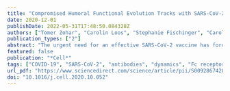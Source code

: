 ```yaml
---
title: "Compromised Humoral Functional Evolution Tracks with SARS-CoV-2 Mortality"
date: 2020-12-01
publishDate: 2022-05-31T17:48:50.084328Z
authors: ["Tomer Zohar", "Carolin Loos", "Stephanie Fischinger", "Caroline Atyeo", "Chuangqi Wang", "Matthew D. Slein", "John Burke", "Jingyou Yu", "Jared Feldman", "Blake Marie Hauser", "Tim Caradonna", "Aaron G. Schmidt", "Yongfei Cai", "Hendrik Streeck", "Edward T. Ryan", "Dan H. Barouch", "Richelle C. Charles", "Douglas A. Lauffenburger", "Galit Alter"]
publication_types: ["2"]
abstract: "The urgent need for an effective SARS-CoV-2 vaccine has forced development to progress in the absence of well-defined correlates of immunity. While neutralization has been linked to protection against other pathogens, whether neutralization alone will be sufficient to drive protection against SARS-CoV-2 in the broader population remains unclear. Therefore, to fully define protective humoral immunity, we dissected the early evolution of the humoral response in 193 hospitalized individuals ranging from moderate to severe. Although robust IgM and IgA responses evolved in both survivors and non-survivors with severe disease, non-survivors showed attenuated IgG responses, accompanied by compromised Fcɣ receptor binding and Fc effector activity, pointing to deficient humoral development rather than disease-enhancing humoral immunity. In contrast, individuals with moderate disease exhibited delayed responses that ultimately matured. These data highlight distinct humoral trajectories associated with resolution of SARS-CoV-2 infection and the need for early functional humoral immunity."
featured: false
publication: "*Cell*"
tags: ["COVID-19", "SARS-CoV-2", "antibodies", "dynamics", "Fc receptors", "innate immunity"]
url_pdf: "https://www.sciencedirect.com/science/article/pii/S0092867420314598"
doi: "10.1016/j.cell.2020.10.052"
---
```



